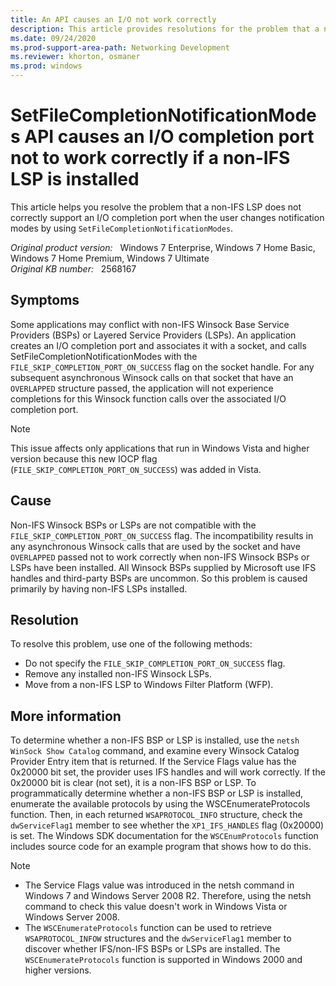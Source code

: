 ```yaml
---
title: An API causes an I/O not work correctly
description: This article provides resolutions for the problem that a non-IFS LSP does not correctly support an I/O completion port when the user changes notification modes by using SetFileCompletionNotificationModes.
ms.date: 09/24/2020
ms.prod-support-area-path: Networking Development
ms.reviewer: khorton, osmaner
ms.prod: windows
---
```

# SetFileCompletionNotificationModes API causes an I/O completion port not to work correctly if a non-IFS LSP is installed

This article helps you resolve the problem that a non-IFS LSP does not correctly support an I/O completion port when the user changes notification modes by using `SetFileCompletionNotificationModes`.

_Original product version:_ &nbsp; Windows 7 Enterprise, Windows 7 Home Basic, Windows 7 Home Premium, Windows 7 Ultimate  
_Original KB number:_ &nbsp; 2568167

## Symptoms

Some applications may conflict with non-IFS Winsock Base Service Providers (BSPs) or Layered Service Providers (LSPs). An application creates an I/O completion port and associates it with a socket, and calls SetFileCompletionNotificationModes  with the `FILE_SKIP_COMPLETION_PORT_ON_SUCCESS` flag on the socket handle. For any subsequent asynchronous Winsock calls on that socket that have an `OVERLAPPED` structure passed, the application will not experience completions for this Winsock function calls over the associated I/O completion port.

> [!NOTE]
> This issue affects only applications that run in Windows Vista and higher version because this new IOCP flag (`FILE_SKIP_COMPLETION_PORT_ON_SUCCESS`) was added in Vista.

## Cause

Non-IFS Winsock BSPs or LSPs are not compatible with the `FILE_SKIP_COMPLETION_PORT_ON_SUCCESS`  flag. The incompatibility results in any asynchronous Winsock calls that are used by the socket and have `OVERLAPPED` passed not to work correctly when non-IFS Winsock BSPs or LSPs have been installed. All Winsock BSPs supplied by Microsoft use IFS handles and third-party BSPs are uncommon. So this problem is caused primarily by having non-IFS LSPs installed.

## Resolution

To resolve this problem, use one of the following methods:

- Do not specify the `FILE_SKIP_COMPLETION_PORT_ON_SUCCESS` flag.
- Remove any installed non-IFS Winsock LSPs.
- Move from a non-IFS LSP to Windows Filter Platform (WFP).

## More information

To determine whether a non-IFS BSP or LSP is installed, use the `netsh WinSock Show Catalog` command, and examine every Winsock Catalog Provider Entry item that is returned. If the Service Flags value has the 0x20000  bit set, the provider uses IFS handles and will work correctly. If the 0x20000 bit is clear (not set), it is a non-IFS BSP or LSP. To programmatically determine whether a non-IFS BSP or LSP is installed, enumerate the available protocols by using the WSCEnumerateProtocols  function. Then, in each returned `WSAPROTOCOL_INFO` structure, check the `dwServiceFlag1` member to see whether the `XP1_IFS_HANDLES` flag (0x20000) is set. The Windows SDK documentation for the `WSCEnumProtocols` function includes source code for an example program that shows how to do this.

> [!NOTE]
> - The Service Flags value was introduced in the netsh command in Windows 7 and Windows Server 2008 R2. Therefore, using the netsh command to check this value doesn't work in Windows Vista or Windows Server 2008.
> - The `WSCEnumerateProtocols` function can be used to retrieve `WSAPROTOCOL_INFOW` structures and the `dwServiceFlag1` member to discover whether IFS/non-IFS BSPs or LSPs are installed. The `WSCEnumerateProtocols` function is supported in Windows 2000 and higher versions.
